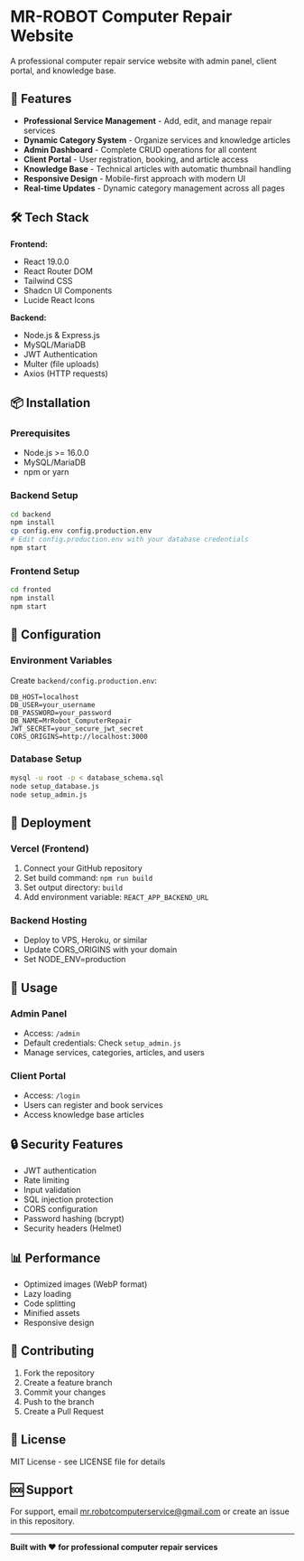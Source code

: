 # MR-ROBOT Computer Repair Website

A professional computer repair service website with admin panel, client portal, and knowledge base.

## 🚀 Features

- **Professional Service Management** - Add, edit, and manage repair services
- **Dynamic Category System** - Organize services and knowledge articles
- **Admin Dashboard** - Complete CRUD operations for all content
- **Client Portal** - User registration, booking, and article access
- **Knowledge Base** - Technical articles with automatic thumbnail handling
- **Responsive Design** - Mobile-first approach with modern UI
- **Real-time Updates** - Dynamic category management across all pages

## 🛠️ Tech Stack

**Frontend:**
- React 19.0.0
- React Router DOM
- Tailwind CSS
- Shadcn UI Components
- Lucide React Icons

**Backend:**
- Node.js & Express.js
- MySQL/MariaDB
- JWT Authentication
- Multer (file uploads)
- Axios (HTTP requests)

## 📦 Installation

### Prerequisites
- Node.js >= 16.0.0
- MySQL/MariaDB
- npm or yarn

### Backend Setup
```bash
cd backend
npm install
cp config.env config.production.env
# Edit config.production.env with your database credentials
npm start
```

### Frontend Setup
```bash
cd fronted
npm install
npm start
```

## 🔧 Configuration

### Environment Variables
Create `backend/config.production.env`:
```env
DB_HOST=localhost
DB_USER=your_username
DB_PASSWORD=your_password
DB_NAME=MrRobot_ComputerRepair
JWT_SECRET=your_secure_jwt_secret
CORS_ORIGINS=http://localhost:3000
```

### Database Setup
```bash
mysql -u root -p < database_schema.sql
node setup_database.js
node setup_admin.js
```

## 🚀 Deployment

### Vercel (Frontend)
1. Connect your GitHub repository
2. Set build command: `npm run build`
3. Set output directory: `build`
4. Add environment variable: `REACT_APP_BACKEND_URL`

### Backend Hosting
- Deploy to VPS, Heroku, or similar
- Update CORS_ORIGINS with your domain
- Set NODE_ENV=production

## 📱 Usage

### Admin Panel
- Access: `/admin`
- Default credentials: Check `setup_admin.js`
- Manage services, categories, articles, and users

### Client Portal
- Access: `/login`
- Users can register and book services
- Access knowledge base articles

## 🔒 Security Features

- JWT authentication
- Rate limiting
- Input validation
- SQL injection protection
- CORS configuration
- Password hashing (bcrypt)
- Security headers (Helmet)

## 📊 Performance

- Optimized images (WebP format)
- Lazy loading
- Code splitting
- Minified assets
- Responsive design

## 🤝 Contributing

1. Fork the repository
2. Create a feature branch
3. Commit your changes
4. Push to the branch
5. Create a Pull Request

## 📄 License

MIT License - see LICENSE file for details

## 🆘 Support

For support, email mr.robotcomputerservice@gmail.com or create an issue in this repository.

---

**Built with ❤️ for professional computer repair services**
